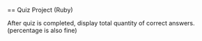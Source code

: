 == Quiz Project (Ruby)

After quiz is completed, display total quantity of correct answers. (percentage is also fine)